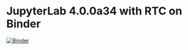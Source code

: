 # JupyterLab 4.0.0a34 with RTC on Binder

[![Binder](https://mybinder.org/badge_logo.svg)](https://mybinder.org/v2/gist/jtpio/6027b2adb7ae04bd266debf519d91474/HEAD?urlpath=lab)

